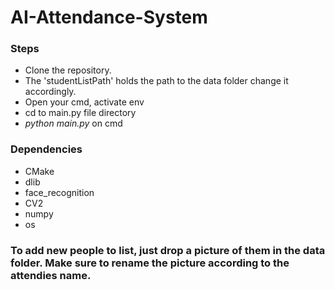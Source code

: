 # AI-Attendance-System

### Steps  
- Clone the repository. 
- The 'studentListPath' holds the path to the data folder change it accordingly.
- Open your cmd, activate env
- cd to main.py file directory
- *python main.py* on cmd

### Dependencies
- CMake
- dlib
- face_recognition
- CV2
- numpy
- os

### To add new people to list, just drop a picture of them in the data folder. Make sure to rename the picture according to the attendies name.
